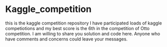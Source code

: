 # Kaggle_competition
this is the kaggle competition repository
I have participated loads of kaggle competiotions and my best score is the 6th in the competition of Otto competition. I am willing to share you solution and code here.
Anyone who have comments and concerns could leave your messages.
